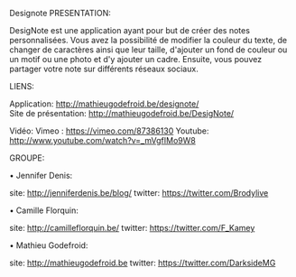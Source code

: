 Designote
PRESENTATION:

DesigNote est une application ayant pour but de créer des notes personnalisées. Vous avez la possibilité de modifier la couleur du texte, de changer de caractères ainsi que leur taille, d'ajouter un fond de couleur ou un motif ou une photo et d'y ajouter un cadre. Ensuite, vous pouvez partager votre note sur différents réseaux sociaux.

LIENS:

Application: http://mathieugodefroid.be/designote/ </br>
Site de présentation: http://mathieugodefroid.be/DesigNote/

Vidéo: 
Vimeo : https://vimeo.com/87386130
Youtube: http://www.youtube.com/watch?v=_mVgfIMo9W8


GROUPE:

• Jennifer Denis:

site: http://jenniferdenis.be/blog/
twitter: https://twitter.com/Brodylive

• Camille Florquin:

site: http://camilleflorquin.be/
twitter: https://twitter.com/F_Kamey

• Mathieu Godefroid:

site: http://mathieugodefroid.be
twitter: https://twitter.com/DarksideMG

